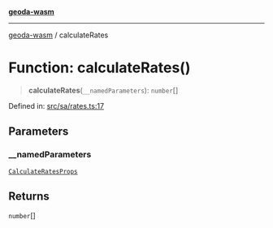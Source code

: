 [**geoda-wasm**](../README.md)

***

[geoda-wasm](../globals.md) / calculateRates

# Function: calculateRates()

> **calculateRates**(`__namedParameters`): `number`[]

Defined in: [src/sa/rates.ts:17](https://github.com/GeoDaCenter/geoda-lib/blob/0ad3977fd23db605b1dc766f99d329a28ef59f68/src/js/src/sa/rates.ts#L17)

## Parameters

### \_\_namedParameters

[`CalculateRatesProps`](../type-aliases/CalculateRatesProps.md)

## Returns

`number`[]
